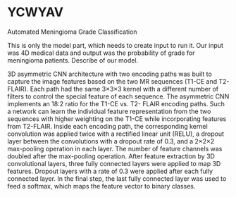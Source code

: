 # YCWYAV

Automated Meningioma Grade Classification

This is only the model part, which needs to create input to run it. 
Our input was 4D medical data and output was the probability of grade for meningioma patients.
Describe of our model.

3D asymmetric CNN architecture with two encoding paths was built to capture the image features based on the two MR sequences (T1-CE and T2-FLAIR). 
Each path had the same 3×3×3 kernel with a different number of filters to control the special feature of each sequence. 
The asymmetric CNN implements an 18:2 ratio for the T1-CE vs. T2- FLAIR encoding paths. 
Such a network can learn the individual feature representation from the two sequences with higher weighting on the T1-CE while incorporating 
features from T2-FLAIR. Inside each encoding path, the corresponding kernel convolution was applied twice with a rectified linear unit (RELU), 
a dropout layer between the convolutions with a dropout rate of 0.3, and a 2×2×2 max-pooling operation in each layer. 
The number of feature channels was doubled after the max-pooling operation. After feature extraction by 3D convolutional layers, 
three fully connected layers were applied to map 3D features. Dropout layers with a rate of 0.3 were applied after each fully connected layer. 
In the final step, the last fully connected layer was used to feed a softmax, which maps the feature vector to binary classes.
